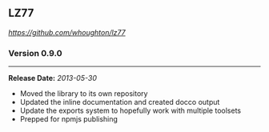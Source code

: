 ## LZ77
*https://github.com/whoughton/lz77*

### Version 0.9.0
***
**Release Date:** _2013-05-30_  

* Moved the library to its own repository
* Updated the inline documentation and created docco output
* Update the exports system to hopefully work with multiple toolsets
* Prepped for npmjs publishing
